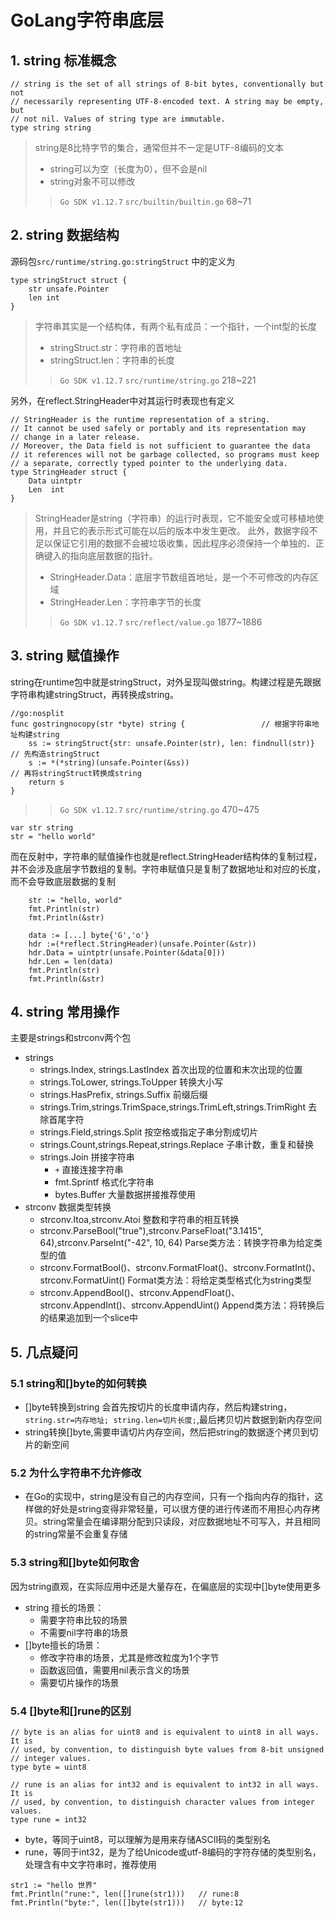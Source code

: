 
# GoLang字符串底层
## 1. string 标准概念 
```
// string is the set of all strings of 8-bit bytes, conventionally but not
// necessarily representing UTF-8-encoded text. A string may be empty, but
// not nil. Values of string type are immutable.
type string string
```
> string是8比特字节的集合，通常但并不一定是UTF-8编码的文本
> - string可以为空（长度为0），但不会是nil
> - string对象不可以修改
>> `Go SDK v1.12.7` `src/builtin/builtin.go` 68~71



## 2. string 数据结构
源码包`src/runtime/string.go:stringStruct` 中的定义为

```
type stringStruct struct {
	str unsafe.Pointer
	len int
}
```
> 字符串其实是一个结构体，有两个私有成员：一个指针，一个int型的长度
> - stringStruct.str：字符串的首地址
> - stringStruct.len：字符串的长度
>> `Go SDK v1.12.7` `src/runtime/string.go` 218~221


另外，在reflect.StringHeader中对其运行时表现也有定义
```
// StringHeader is the runtime representation of a string.
// It cannot be used safely or portably and its representation may
// change in a later release.
// Moreover, the Data field is not sufficient to guarantee the data
// it references will not be garbage collected, so programs must keep
// a separate, correctly typed pointer to the underlying data.
type StringHeader struct {
	Data uintptr
	Len  int
}
```
> StringHeader是string（字符串）的运行时表现，它不能安全或可移植地使用，并且它的表示形式可能在以后的版本中发生更改。
> 此外，数据字段不足以保证它引用的数据不会被垃圾收集，因此程序必须保持一个单独的、正确键入的指向底层数据的指针。
> - StringHeader.Data：底层字节数组首地址，是一个不可修改的内存区域
> - StringHeader.Len：字符串字节的长度
>> `Go SDK v1.12.7` `src/reflect/value.go` 1877~1886

## 3. string 赋值操作
string在runtime包中就是stringStruct，对外呈现叫做string。构建过程是先跟据字符串构建stringStruct，再转换成string。
```
//go:nosplit
func gostringnocopy(str *byte) string { 				// 根据字符串地址构建string
    ss := stringStruct{str: unsafe.Pointer(str), len: findnull(str)} 	// 先构造stringStruct
    s := *(*string)(unsafe.Pointer(&ss))                             	// 再将stringStruct转换成string
    return s
}
```
>> `Go SDK v1.12.7` `src/runtime/string.go` 470~475
```
var str string
str = "hello world"
```

而在反射中，字符串的赋值操作也就是reflect.StringHeader结构体的复制过程，并不会涉及底层字节数组的复制。字符串赋值只是复制了数据地址和对应的长度，而不会导致底层数据的复制
```
    str := "hello, world"
    fmt.Println(str)
    fmt.Println(&str)
    
    data := [...] byte{'G','o'}
    hdr :=(*reflect.StringHeader)(unsafe.Pointer(&str))
    hdr.Data = uintptr(unsafe.Pointer(&data[0]))
    hdr.Len = len(data)
    fmt.Println(str)
    fmt.Println(&str)
```

## 4. string 常用操作
主要是strings和strconv两个包
- strings
  - strings.Index, strings.LastIndex 首次出现的位置和末次出现的位置
  - strings.ToLower, strings.ToUpper 转换大小写
  - strings.HasPrefix, strings.Suffix 前缀后缀
  - strings.Trim,strings.TrimSpace,strings.TrimLeft,strings.TrimRight 去除首尾字符
  - strings.Field,strings.Split 按空格或指定子串分割成切片
  - strings.Count,strings.Repeat,strings.Replace 子串计数，重复和替换
  - strings.Join 拼接字符串
    - `+` 直接连接字符串 
    - fmt.Sprintf 格式化字符串
    - bytes.Buffer  大量数据拼接推荐使用
- strconv  数据类型转换
  - strconv.Itoa,strconv.Atoi 整数和字符串的相互转换
  - strconv.ParseBool("true"),strconv.ParseFloat("3.1415", 64),strconv.ParseInt("-42", 10, 64) Parse类方法：转换字符串为给定类型的值
  - strconv.FormatBool()、strconv.FormatFloat()、strconv.FormatInt()、strconv.FormatUint() Format类方法：将给定类型格式化为string类型
  - strconv.AppendBool()、strconv.AppendFloat()、strconv.AppendInt()、strconv.AppendUint() Append类方法：将转换后的结果追加到一个slice中

## 5. 几点疑问
### 5.1 string和[]byte的如何转换
- []byte转换到string 会首先按切片的长度申请内存，然后构建string，`string.str=内存地址; string.len=切片长度;`,最后拷贝切片数据到新内存空间
- string转换[]byte,需要申请切片内存空间，然后把string的数据逐个拷贝到切片的新空间
### 5.2 为什么字符串不允许修改
- 在Go的实现中，string是没有自己的内存空间，只有一个指向内存的指针，这样做的好处是string变得非常轻量，可以很方便的进行传递而不用担心内存拷贝。string常量会在编译期分配到只读段，对应数据地址不可写入，并且相同的string常量不会重复存储
### 5.3 string和[]byte如何取舍
因为string直观，在实际应用中还是大量存在，在偏底层的实现中[]byte使用更多
- string 擅长的场景：
  - 需要字符串比较的场景
  - 不需要nil字符串的场景
- []byte擅长的场景：
  - 修改字符串的场景，尤其是修改粒度为1个字节
  - 函数返回值，需要用nil表示含义的场景
  - 需要切片操作的场景
### 5.4 []byte和[]rune的区别
```
// byte is an alias for uint8 and is equivalent to uint8 in all ways. It is
// used, by convention, to distinguish byte values from 8-bit unsigned
// integer values.
type byte = uint8

// rune is an alias for int32 and is equivalent to int32 in all ways. It is
// used, by convention, to distinguish character values from integer values.
type rune = int32
```
- byte，等同于uint8，可以理解为是用来存储ASCII码的类型别名
- rune，等同于int32，是为了给Unicode或utf-8编码的字符存储的类型别名，处理含有中文字符串时，推荐使用
```
str1 := "hello 世界"
fmt.Println("rune:", len([]rune(str1)))   // rune:8
fmt.Println("byte:", len([]byte(str1)))   // byte:12
```
